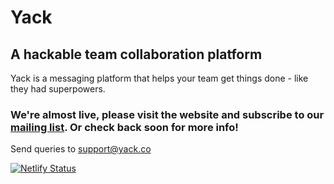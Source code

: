 # Yack
## A hackable team collaboration platform
Yack is a messaging platform that helps your team get things done - like they had superpowers.
### We're almost live, please visit the website and subscribe to our [mailing list](https://yack.co). Or check back soon for more info!

Send queries to [support@yack.co](mailto:support@yack.co?subject=Olla)

[![Netlify Status](https://api.netlify.com/api/v1/badges/233bd7fd-19ec-4123-85c7-dc2bed39fc0f/deploy-status)](https://app.netlify.com/sites/pedantic-kilby-7c1e30/deploys)
